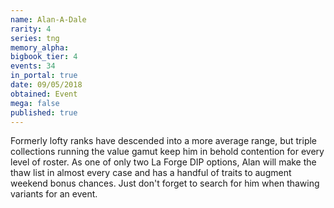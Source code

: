 ```yaml
---
name: Alan-A-Dale
rarity: 4
series: tng
memory_alpha:
bigbook_tier: 4
events: 34
in_portal: true
date: 09/05/2018
obtained: Event
mega: false
published: true
---
```


Formerly lofty ranks have descended into a more average range, but triple collections running the value gamut keep him in behold contention for every level of roster. As one of only two La Forge DIP options, Alan will make the thaw list in almost every case and has a handful of traits to augment weekend bonus chances. Just don't forget to search for him when thawing variants for an event.

